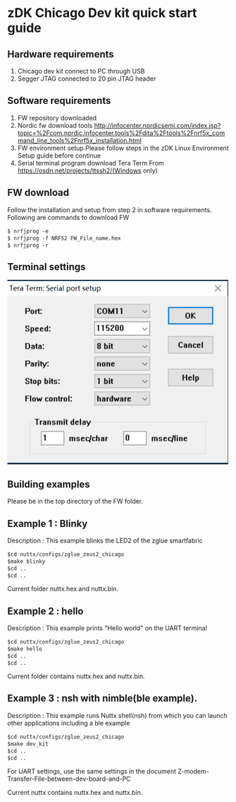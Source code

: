 # zDK Chicago Dev kit quick start guide

## Hardware requirements

1) Chicago dev kit connect to PC through USB
2) Segger JTAG connected to 20 pin JTAG header

## Software requirements

1) FW repository downloaded
2) Nordic fw download tools
http://infocenter.nordicsemi.com/index.jsp?topic=%2Fcom.nordic.infocenter.tools%2Fdita%2Ftools%2Fnrf5x_command_line_tools%2Fnrf5x_installation.html
3) FW environment setup.Please follow steps in the zDK Linux Environment Setup guide before continue
4) Serial terminal program 
download Tera Term From https://osdn.net/projects/ttssh2/(Windows only)

## FW download

Follow the installation and setup from step 2 in software requirements. Following are commands to download FW

```shell
$ nrfjprog -e
$ nrfjprog -f NRF52 FW_File_name.hex
$ nrfjprog -r
```

## Terminal settings
![tera_term_setting](https://github.com/zglue/zglue_doc/blob/master/zmodem_option/tera_term_setting.png)


## Building examples

Please be in the top directory of the FW folder.

## Example 1 : Blinky

Description : This example blinks the LED2 of the zglue smartfabric

```shell
$cd nuttx/configs/zglue_zeus2_chicago
$make blinky
$cd ..
$cd ..
```

Current folder nuttx.hex and nuttx.bin.

## Example 2 : hello

Description : This example prints "Hello world" on the UART terminal

```shell
$cd nuttx/configs/zglue_zeus2_chicago
$make hello
$cd ..
$cd ..
```

Current folder contains nuttx.hex and nuttx.bin.

## Example 3 : nsh with nimble(ble example).

Description : This example runs Nuttx shell(nsh) from which you can 
launch other applications including a ble example

```shell
$cd nuttx/configs/zglue_zeus2_chicago
$make dev_kit
$cd ..
$cd ..
```

For UART settings, use the same settings in the document Z-modem-Transfer-File-between-dev-board-and-PC

Current nuttx contains nuttx.hex and nuttx.bin.



